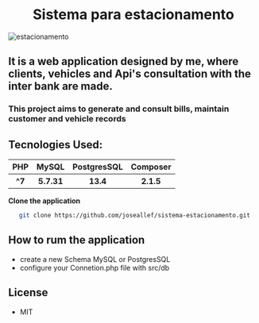 
<h1 align="center">
 Sistema para estacionamento
</h1>

![estacionamento](https://user-images.githubusercontent.com/46696111/142450482-f22780d5-8e81-44fd-850f-282860bf0faa.png)

## It is a web application designed by me, where clients, vehicles and Api's consultation with the inter bank are made.

### This project aims to generate and consult bills, maintain customer and vehicle records

<!-- ### Este projeto tem como intuito a geração e consultas de boletos, manter os registros de clientes e veiculos -->

## Tecnologies Used:
<table>
   <tr>
     <th>PHP</th>
     <th>MySQL</th>
     <th>PostgresSQL</th>
     <th>Composer</th>
   </tr>
    <tr>
     <th>^7</th>
     <th>5.7.31</th>
     <th>13.4</th>
     <th>2.1.5</th>
   </tr>
<table>
 
 **Clone the application**
 ```bash 
    git clone https://github.com/joseallef/sistema-estacionamento.git
 ```
 
 ## How to rum the application
 
 - create a new Schema MySQL or PostgresSQL
 - configure your Connetion.php file with src/db
 
 ## License
 - MIT
